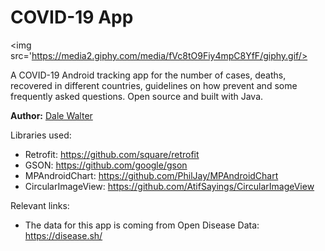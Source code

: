 # COVID-19 App

<img src='https://media2.giphy.com/media/fVc8tO9Fiy4mpC8YfF/giphy.gif/>

A COVID-19 Android tracking app for the number of cases, deaths, recovered in different countries, guidelines on how prevent and some frequently asked questions. Open source and built with Java. 

**Author:** [Dale Walter](https://github.com/Dalewaltergh)

Libraries used:
- Retrofit: https://github.com/square/retrofit
- GSON: https://github.com/google/gson
- MPAndroidChart: https://github.com/PhilJay/MPAndroidChart
- CircularImageView: https://github.com/AtifSayings/CircularImageView

Relevant links:
- The data for this app is coming from Open Disease Data: https://disease.sh/
